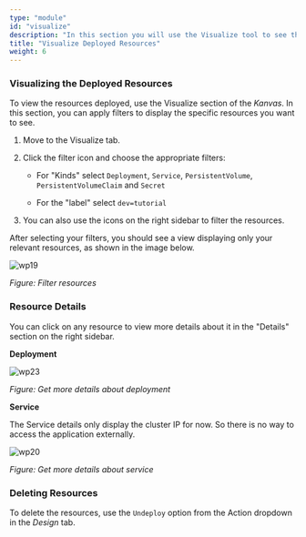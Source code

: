 ```yaml
---
type: "module"
id: "visualize"
description: "In this section you will use the Visualize tool to see the resources in the cluster"
title: "Visualize Deployed Resources"
weight: 6
---
```


### Visualizing the Deployed Resources

To view the resources deployed, use the Visualize section of the _Kanvas_. In this section, you can apply filters to display the specific resources you want to see.

1. Move to the Visualize tab.
2. Click the filter icon and choose the appropriate filters:

   - For "Kinds" select `Deployment`, `Service`, `PersistentVolume`, `PersistentVolumeClaim` and `Secret`

   - For the "label" select `dev=tutorial`

3. You can also use the icons on the right sidebar to filter the resources.

After selecting your filters, you should see a view displaying only your relevant resources, as shown in the image below.

![wp19](wp19.png)

_Figure: Filter resources_

### Resource Details

You can click on any resource to view more details about it in the "Details" section on the right sidebar.

**Deployment**

![wp23](wp23.png)

_Figure: Get more details about deployment_

**Service**

The Service details only display the cluster IP for now. So there is no way to access the application externally.

![wp20](wp20.png)

_Figure: Get more details about service_

### Deleting Resources

To delete the resources, use the `Undeploy` option from the Action dropdown in the _Design_ tab.
